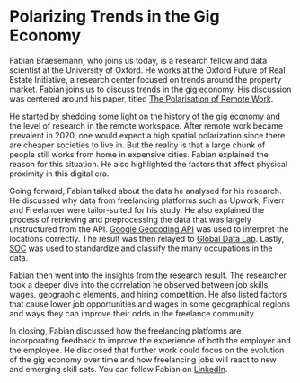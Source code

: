 # Polarizing Trends in the Gig Economy
Fabian Braesemann, who joins us today, is a research fellow and data scientist at the University of Oxford. He works at the Oxford Future of Real Estate Initiative, a research center focused on trends around the property market. Fabian joins us to discuss trends in the gig economy. His discussion was centered around his paper, titled [The Polarisation of Remote Work](https://papers.ssrn.com/sol3/papers.cfm?abstract_id=3919655).

He started by shedding some light on the history of the gig economy and the level of research in the remote workspace. After remote work became prevalent in 2020, one would expect a high spatial polarization since there are cheaper societies to live in. But the reality is that a large chunk of people still works from home in expensive cities. Fabian explained the reason for this situation. He also highlighted the factors that affect physical proximity in this digital era.

Going forward, Fabian talked about the data he analysed for his research. He discussed why data from freelancing platforms such as Upwork, Fiverr and Freelancer were tailor-suited for his study. He also explained the process of retrieving and preprocessing the data that was largely unstructured from the API. [Google Geocoding API](https://developers.google.com/maps/documentation/geocoding/start) was used to interpret the locations correctly. The result was then relayed to [Global Data Lab](https://globaldatalab.org/). Lastly, [SOC](https://www.bls.gov/soc/#:~:text=Standard%20Occupational%20Classification%20%28SOC%29%20System&text=The%202018%20Standard%20Occupational%20Classification,%2C%20calculating%2C%20or%20disseminating%20data.) was used to standardize and classify the many occupations in the data.

Fabian then went into the insights from the research result. The researcher took a deeper dive into the correlation he observed between job skills, wages, geographic elements, and hiring competition. He also listed factors that cause lower job opportunities and wages in some geographical regions and ways they can improve their odds in the freelance community. 

In closing, Fabian discussed how the freelancing platforms are incorporating feedback to improve the experience of both the employer and the employee. He disclosed that further work could focus on the evolution of the gig economy over time and how freelancing jobs will react to new and emerging skill sets. You can follow Fabian on [LinkedIn](https://www.linkedin.com/in/fabian-braesemann-210645138/?originalSubdomain=uk).
